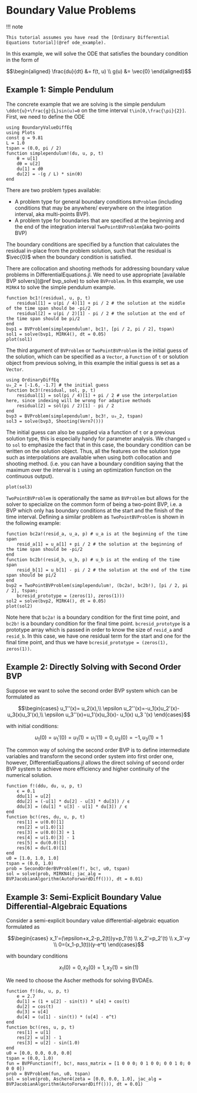# Boundary Value Problems

!!! note
    
    This tutorial assumes you have read the [Ordinary Differential Equations tutorial](@ref ode_example).

In this example, we will solve the ODE that satisfies the boundary condition in the form of

```math
\begin{aligned}
\frac{du}{dt} &= f(t, u) \\
g(u) &= \vec{0}
\end{aligned}
```

## Example 1: Simple Pendulum

The concrete example that we are solving is the simple pendulum ``\ddot{u}+\frac{g}{L}sin(u)=0`` on the time interval ``t\in[0,\frac{\pi}{2}]``. First, we need to define the ODE

```@example bvp
using BoundaryValueDiffEq
using Plots
const g = 9.81
L = 1.0
tspan = (0.0, pi / 2)
function simplependulum!(du, u, p, t)
    θ = u[1]
    dθ = u[2]
    du[1] = dθ
    du[2] = -(g / L) * sin(θ)
end
```

There are two problem types available:

  - A problem type for general boundary conditions `BVProblem` (including conditions that may be anywhere/ everywhere on the integration interval, aka multi-points BVP).
  - A problem type for boundaries that are specified at the beginning and the end of the integration interval `TwoPointBVProblem`(aka two-points BVP)

The boundary conditions are specified by a function that calculates the residual in-place from the problem solution, such that the residual is $\vec{0}$ when the boundary condition is satisfied.

There are collocation and shooting methods for addressing boundary value problems in DifferentialEquations.jl. We need to use appropriate [available BVP solvers](@ref bvp_solve) to solve `BVProblem`. In this example, we use `MIRK4` to solve the simple pendulum example.

```@example bvp
function bc1!(residual, u, p, t)
    residual[1] = u(pi / 4)[1] + pi / 2 # the solution at the middle of the time span should be -pi/2
    residual[2] = u(pi / 2)[1] - pi / 2 # the solution at the end of the time span should be pi/2
end
bvp1 = BVProblem(simplependulum!, bc1!, [pi / 2, pi / 2], tspan)
sol1 = solve(bvp1, MIRK4(), dt = 0.05)
plot(sol1)
```

The third argument of `BVProblem` or `TwoPointBVProblem` is the initial guess of the solution, which can be specified as a `Vector`, a `Function` of `t` or solution object from previous solving, in this example the initial guess is set as a `Vector`.

```@example bvp
using OrdinaryDiffEq
u₀_2 = [-1.6, -1.7] # the initial guess
function bc3!(residual, sol, p, t)
    residual[1] = sol(pi / 4)[1] + pi / 2 # use the interpolation here, since indexing will be wrong for adaptive methods
    residual[2] = sol(pi / 2)[1] - pi / 2
end
bvp3 = BVProblem(simplependulum!, bc3!, u₀_2, tspan)
sol3 = solve(bvp3, Shooting(Vern7()))
```

The initial guess can also be supplied via a function of `t` or a previous solution type, this is especially handy for parameter analysis.
We changed `u` to `sol` to emphasize the fact that in this case, the boundary condition can be written on the solution object. Thus, all the features on the solution type such as interpolations are available when using both collocation and shooting method. (i.e. you can have a boundary condition saying that the maximum over the interval is `1` using an optimization function on the continuous output).

```@example bvp
plot(sol3)
```

`TwoPointBVProblem` is operationally the same as `BVProblem` but allows for the solver
to specialize on the common form of being a two-point BVP, i.e. a BVP which only has
boundary conditions at the start and the finish of the time interval.
Defining a similar problem as `TwoPointBVProblem` is shown in the following example:

```@example bvp
function bc2a!(resid_a, u_a, p) # u_a is at the beginning of the time span
    resid_a[1] = u_a[1] + pi / 2 # the solution at the beginning of the time span should be -pi/2
end
function bc2b!(resid_b, u_b, p) # u_b is at the ending of the time span
    resid_b[1] = u_b[1] - pi / 2 # the solution at the end of the time span should be pi/2
end
bvp2 = TwoPointBVProblem(simplependulum!, (bc2a!, bc2b!), [pi / 2, pi / 2], tspan;
    bcresid_prototype = (zeros(1), zeros(1)))
sol2 = solve(bvp2, MIRK4(), dt = 0.05)
plot(sol2)
```

Note here that `bc2a!` is a boundary condition for the first time point, and `bc2b!` is a boundary condition
for the final time point. `bcresid_prototype` is a prototype array which is passed in order to know the size of
`resid_a` and `resid_b`. In this case, we have one residual term for the start and one for the final time point,
and thus we have `bcresid_prototype = (zeros(1), zeros(1))`.

## Example 2: Directly Solving with Second Order BVP

Suppose we want to solve the second order BVP system which can be formulated as

```math
\begin{cases}
u_1''(x)= u_2(x),\\
\epsilon u_2''(x)=-u_1(x)u_2'(x)- u_3(x)u_3'(x),\\
\epsilon u_3''(x)=u_1'(x)u_3(x)- u_1(x) u_3 '(x)
\end{cases}
```

with initial conditions:

```math
u_1(0) = u_1'(0)= u_1(1)=u_1'(1)=0,u_3(0)=
-1, u_3(1)=1
```

The common way of solving the second order BVP is to define intermediate variables and transform the second order system into first order one, however, DifferentialEquations.jl allows the direct solving of second order BVP system to achieve more efficiency and higher continuity of the numerical solution.

```@example bvp
function f!(ddu, du, u, p, t)
    ϵ = 0.1
    ddu[1] = u[2]
    ddu[2] = (-u[1] * du[2] - u[3] * du[3]) / ϵ
    ddu[3] = (du[1] * u[3] - u[1] * du[3]) / ϵ
end
function bc!(res, du, u, p, t)
    res[1] = u(0.0)[1]
    res[2] = u(1.0)[1]
    res[3] = u(0.0)[3] + 1
    res[4] = u(1.0)[3] - 1
    res[5] = du(0.0)[1]
    res[6] = du(1.0)[1]
end
u0 = [1.0, 1.0, 1.0]
tspan = (0.0, 1.0)
prob = SecondOrderBVProblem(f!, bc!, u0, tspan)
sol = solve(prob, MIRKN4(; jac_alg = BVPJacobianAlgorithm(AutoForwardDiff())), dt = 0.01)
```

## Example 3: Semi-Explicit Boundary Value Differential-Algebraic Equations

Consider a semi-explicit boundary value differential-algebraic equation formulated as

```math
\begin{cases}
x_1'=(\epsilon+x_2-p_2(t))y+p_1'(t) \\
x_2'=p_2'(t) \\
x_3'=y \\
0=(x_1-p_1(t))(y-e^t)
\end{cases}
```

with boundary conditions

```math
x_1(0)=0,x_3(0)=1,x_2(1)=\sin(1)
```

We need to choose the Ascher methods for solving BVDAEs.

```@example bvp
function f!(du, u, p, t)
    e = 2.7
    du[1] = (1 + u[2] - sin(t)) * u[4] + cos(t)
    du[2] = cos(t)
    du[3] = u[4]
    du[4] = (u[1] - sin(t)) * (u[4] - e^t)
end
function bc!(res, u, p, t)
    res[1] = u[1]
    res[2] = u[3] - 1
    res[3] = u[2] - sin(1.0)
end
u0 = [0.0, 0.0, 0.0, 0.0]
tspan = (0.0, 1.0)
fun = BVPFunction(f!, bc!, mass_matrix = [1 0 0 0; 0 1 0 0; 0 0 1 0; 0 0 0 0])
prob = BVProblem(fun, u0, tspan)
sol = solve(prob, Ascher4(zeta = [0.0, 0.0, 1.0], jac_alg = BVPJacobianAlgorithm(AutoForwardDiff())), dt = 0.01)
```
